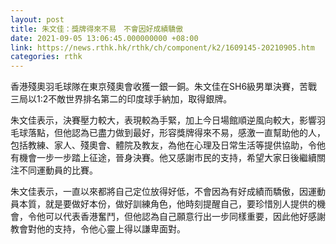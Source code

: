 ```yaml
---
layout: post
title: 朱文佳：獎牌得來不易　不會因好成績驕傲
date: 2021-09-05 13:06:45.000000000 +08:00
link: https://news.rthk.hk/rthk/ch/component/k2/1609145-20210905.htm
categories: rthk
---
```


香港殘奧羽毛球隊在東京殘奧會收獲一銀一銅。朱文佳在SH6級男單決賽，苦戰三局以1:2不敵世界排名第二的印度球手納加，取得銀牌。

朱文佳表示，決賽壓力較大，表現較為手緊，加上今日場館順逆風向較大，影響羽毛球落點，但他認為已盡力做到最好，形容獎牌得來不易，感激一直幫助他的人，包括教練、家人、殘奧會、體院及教友，為他在心理及日常生活等提供協助，令他有機會一步一步踏上征途，晉身決賽。他又感謝市民的支持，希望大家日後繼續關注不同運動員的比賽。

朱文佳表示，一直以來都將自己定位放得好低，不會因為有好成績而驕傲，因運動員本質，就是要做好本份，做好訓練角色，他時刻提醒自己，要珍惜別人提供的機會，令他可以代表香港奮鬥，但他認為自己願意行出一步同樣重要，因此他好感謝教會對他的支持，令他心靈上得以謙卑面對。
